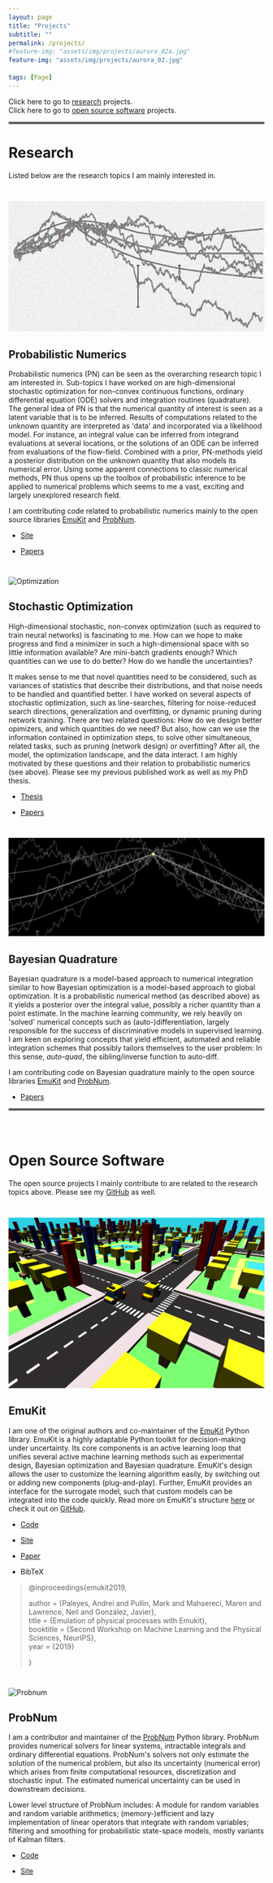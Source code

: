 ```yaml
---
layout: page
title: "Projects"
subtitle: ""
permalink: /projects/
#feature-img: "assets/img/projects/aurora_02a.jpg"
feature-img: "assets/img/projects/aurora_02.jpg"

tags: [Page]
---
```


Click here to go to [research](#research) projects.<br>
Click here to go to [open source software](#open-source-software) projects.

<hr style="border:2px solid gray"> 

# Research

Listed below are the research topics I am mainly interested in. 


<div style="line-height:200%;"><br></div>
<div class="projects">
    <div class="project-teaser">
        <div class="project-img">
            <img alt="Numerics" src="./../assets/img/projects/filt_04.png">
        </div>
    </div>
</div>

## Probabilistic Numerics 

Probabilistic numerics (PN) can be seen as the overarching research topic I am interested in. Sub-topics I have worked on
are high-dimensional stochastic optimization for non-convex continuous functions, ordinary differential equation (ODE) solvers 
and integration routines (quadrature).
The general idea of PN is that the numerical quantity of interest is seen as a latent variable that is to be inferred.
Results of computations related to the unknown quantity are interpreted as 'data' and incorporated via a likelihood model.
For instance, an integral value can be inferred from integrand evaluations at several locations, or the
solutions of an ODE can be inferred from evaluations of the flow-field. 
Combined with a prior, PN-methods yield a posterior distribution on the unknown quantity that also models its numerical error.
Using some apparent connections to classic numerical methods, PN thus opens up the toolbox of probabilistic 
inference to be applied to numerical problems which seems to me a vast, exciting and largely unexplored research field.

I am contributing code related to probabilistic numerics mainly to the open source libraries [EmuKit](#emukit)
and [ProbNum](#probnum).



<div class="project-ul"><ul>
    <li><a class="button-projects" href=""><p>Site</p></a></li>
    <li><a class="button-projects" href=""><p>Papers</p></a></li>
</ul></div>



<div style="line-height:200%;"><br></div>
<div class="projects">
    <div class="project-teaser">
        <div class="project-img">
            <img alt="Optimization" src="./../assets/img/projects/opt_00a.png">
        </div>
    </div>
</div>

## Stochastic Optimization

High-dimensional stochastic, non-convex optimization (such as required to train neural networks) is fascinating to me.
How can we hope to make progress and find a minimizer in such a high-dimensional space with so little information available? 
Are mini-batch gradients enough? Which quantities can we use to do better?
How do we handle the uncertainties?

It makes sense to me that novel quantities need to be considered, such as variances of statistics that describe their 
distributions, and that noise needs to be handled and quantified better.
I have worked on several aspects of stochastic optimization, such as line-searches, 
filtering for noise-reduced search directions, generalization and overfitting, or dynamic pruning during network training.
There are two related questions: How do we design better opimizers, and which quantities do we need? 
But also, how can we use the information contained in optimization steps, to solve other simultaneous, related tasks, 
such as pruning (network design) or overfitting? After all, the model, the optimization landscape, and the data interact.
I am highly motivated by these questions and their relation to probabilistic numerics (see above).
Please see my previous published work as well as my PhD thesis.

<div class="project-ul"><ul>
    <li><a class="button-projects" href="https://publikationen.uni-tuebingen.de/xmlui/handle/10900/84726"><p>Thesis</p></a></li>
    <li><a class="button-projects" href=""><p>Papers</p></a></li>
</ul></div>



<div style="line-height:200%;"><br></div>
<div class="projects">
    <div class="project-teaser">
        <div class="project-img">
            <img alt="Quadrature" src="./../assets/img/projects/filt_02a.png">
        </div>
    </div>
</div>

## Bayesian Quadrature

Bayesian quadrature is a model-based approach to numerical integration similar to how Bayesian optimization is a model-based
approach to global optimization. 
It is a probabilistic numerical method (as described above) as it yields a posterior over the integral value,
possibly a richer quantity than a point estimate.
In the machine learning community, we rely heavily on 'solved' numerical concepts such as (auto-)differentiation, 
largely responsible for the success of discriminative models in supervised learning.
I am keen on exploring concepts that yield efficient, automated and reliable integration schemes that 
possibly tailors themselves to the user problem: In this sense, *auto-quad*, the sibling/inverse function to auto-diff.

I am contributing code on Bayesian quadrature mainly to the open source libraries [EmuKit](#emukit)
and [ProbNum](#probnum).

<div class="project-ul"><ul>
    <li><a class="button-projects" href=""><p>Papers</p></a></li>
</ul></div>


<hr style="border:2px solid gray"> 
<div style="line-height:200%;"><br></div>

# Open Source Software

The open source projects I mainly contribute to are related to the research topics above. 
Please see my [GitHub](https://github.com/mmahsereci) as well.

<div style="line-height:200%;"><br></div>
<div class="projects">
    <div class="project-teaser">
        <div class="project-img">
            <img alt="Emukit" src="./../assets/img/projects/emukit_taxisim.png">
        </div>
    </div>
</div>

## EmuKit
I am one of the original authors and co-maintainer of the 
[EmuKit](https://github.com/EmuKit/emukit) Python library. 
EmuKit is a highly adaptable Python toolkit for decision-making under uncertainty. Its core components is an 
active learning loop that unifies several active machine learning methods such as experimental design, 
Bayesian optimization and Bayesian quadrature. 
EmuKit's design allows the user to customize the learning algorithm easily, 
by switching out or adding new components (plug-and-play). 
Further, EmuKit provides an interface for the surrogate model, such that custom models can be integrated into
the code quickly. Read more on EmuKit's structure 
[here](https://emukit.github.io/about/) or check it out on [GitHub](https://github.com/EmuKit/emukit).

<div class="project-ul"><ul>
    <li><a class="button-projects" href="https://github.com/EmuKit/emukit"><p>Code</p></a></li>
    <li><a class="button-projects" href="https://emukit.github.io/"><p>Site</p></a></li>
    <li><a class="button-projects" href="https://ml4physicalsciences.github.io/2019/files/NeurIPS_ML4PS_2019_113.pdf"><p>Paper</p></a></li>
    <li><a class="button-projects" onclick="CollapseBibTeX('BibEntryEmukit')"><p>BibTeX</p></a></li>
</ul></div>

<div class="pub-bib" id="BibEntryEmukit">
  <blockquote>
    <div class="pub-name">
        <p>
            @inproceedings{emukit2019,
        </p>
        <div class="pub-info">
            <p>
              author = {Paleyes, Andrei and Pullin, Mark and Mahsereci, Maren and Lawrence, Neil and González, Javier},<br>
              title = {Emulation of physical processes with Emukit},<br>
              booktitle = {Second Workshop on Machine Learning and the Physical Sciences, NeurIPS},<br>
              year = {2019}
            </p>
        </div>
      }
   </div>
  </blockquote>
</div>


<div style="line-height:200%;"><br></div>
<div class="projects">
    <div class="project-teaser">
        <div class="project-img">
            <img alt="Probnum" src="./../assets/img/projects/pn_02.png">
        </div>
    </div>
</div>

## ProbNum

I am a contributor and maintainer of the [ProbNum](https://github.com/probabilistic-numerics/probnum) Python library.
ProbNum provides numerical solvers for linear systems, intractable integrals and ordinary differential equations.
ProbNum's solvers not only estimate the solution of the numerical problem, but also its uncertainty (numerical error) which 
arises from finite computational resources, discretization and stochastic input. 
The estimated numerical uncertainty can be used in downstream decisions.

Lower level structure of ProbNum includes: A module for random variables and random variable arithmetics;
(memory-)efficient and lazy implementation of linear operators that integrate with random variables;
filtering and smoothing for probabilistic state-space models, mostly variants of Kalman filters.

<div class="project-ul"><ul>
    <li><a class="button-projects" href="https://github.com/probabilistic-numerics/probnum"><p>Code</p></a></li>
    <li><a class="button-projects" href="http://www.probabilistic-numerics.org"><p>Site</p></a></li>
</ul></div>



<script>
function CollapseBibTeX(name) {
  var x = document.getElementById(name);
  if (x.style.display == "none" || x.style.display == '') {
    x.style.display = "block";
  } else {
    x.style.display = "none";
  }
}
</script>
